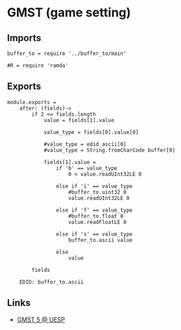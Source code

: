 # GMST (game setting)

## Imports

	buffer_to = require '../buffer_to/main'

	#R = require 'ramda'


## Exports

	module.exports =
		after: (fields)->
			if 2 <= fields.length
				value = fields[1].value

				value_type = fields[0].value[0]

				#value_type = edid_ascii[0]
				#value_type = String.fromCharCode buffer[0]

				fields[1].value =
					if 'b' == value_type
						0 < value.readUInt32LE 0

					else if 'i' == value_type
						#buffer_to.uint32 0
						value.readUInt32LE 0

					else if 'f' == value_type
						#buffer_to.float 0
						value.readFloatLE 0

					else if 's' == value_type
						buffer_to.ascii value

					else
						value

			fields

		EDID: buffer_to.ascii


## Links

- [GMST 5 @ UESP](http://www.uesp.net/wiki/Tes5Mod:Mod_File_Format/GMST)
